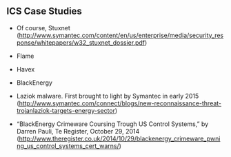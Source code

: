 ## ICS Case Studies
  * Of course, Stuxnet (http://www.symantec.com/content/en/us/enterprise/media/security_response/whitepapers/w32_stuxnet_dossier.pdf)

  * Flame

  * Havex

  * BlackEnergy

  * Laziok malware. First brought to light by Symantec in early 2015 (http://www.symantec.com/connect/blogs/new-reconnaissance-threat-trojanlaziok-targets-energy-sector)

  * “BlackEnergy Crimeware Coursing Trough US Control Systems,” by Darren Pauli, Te Register, October 29, 2014 (http://www.theregister.co.uk/2014/10/29/blackenergy_crimeware_pwning_us_control_systems_cert_warns/)

